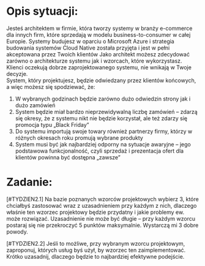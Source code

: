 # Opis sytuacji:
Jesteś architektem w firmie, która tworzy systemy w branży e-commerce dla innych firm, które sprzedają w modelu business-to-consumer w całej Europie. Systemy budujesz w oparciu o Microsoft Azure i strategia budowania systemów Cloud Native została przyjęta i jest w pełni akceptowana przez Twoich klientów
Jako architekt możesz zdecydować zarówno o architekturze systemu jak i wzorcach, które wykorzystasz. Klienci oczekują dobrze zaprojektowanego systemu, nie wnikają w Twoje decyzje.  
System, który projektujesz, będzie odwiedzany przez klientów końcowych, a więc możesz się spodziewać, że:
1) W wybranych godzinach będzie zarówno dużo odwiedzin strony jak i dużo zamówień
2) System będzie miał bardzo nieprzewidywalną liczbę zamówień – zdarzą się okresy, że z systemu nikt nie będzie korzystał, ale też zdarzy się promocja typu „Black Friday”
3) Do systemu importują swoje towary również partnerzy firmy, którzy w różnych okresach roku promują wybrane produkty
4) System musi być jak najbardziej odporny na sytuacje awaryjne – jego podstawowa funkcjonalność, czyli sprzedaż i prezentacja ofert dla klientów powinna być dostępna „zawsze”

# Zadanie:
[#TYDZIEN2.1]  Na bazie poznanych wzorców projektowych wybierz 3, które chciałbyś zastosować wraz z uzasadnieniem przy każdym z nich, dlaczego właśnie ten wzorzec projektowy będzie przydatny i jakie problemy ew. może rozwiązać. Uzasadnienie nie może być długie – przy każdym wzorcu postaraj się nie przekroczyć 5 punktów maksymalnie. Wystarczą mi 3 dobre powody.

[#TYDZIEN2.2]  Jeśli to możliwe, przy wybranym wzorcu projektowym, zaproponuj, których usług byś użył, by wzorzec ten zaimplementować. Krótko uzasadnij, dlaczego będzie to najbardziej efektywne podejście.
